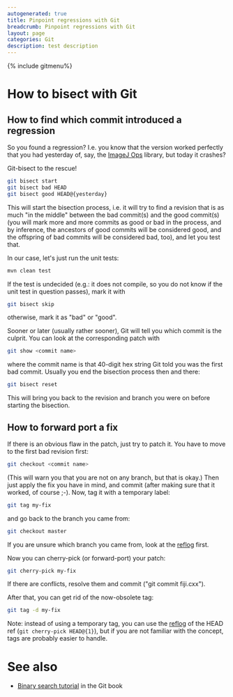 ```yaml
---
autogenerated: true
title: Pinpoint regressions with Git
breadcrumb: Pinpoint regressions with Git
layout: page
categories: Git
description: test description
---
```


{% include gitmenu%}


# How to bisect with Git

## How to find which commit introduced a regression

So you found a regression? I.e. you know that the version worked perfectly that you had yesterday of, say, the [ImageJ Ops](ImageJ_Ops "wikilink") library, but today it crashes?

Git-bisect to the rescue\!

``` bash
git bisect start
git bisect bad HEAD
git bisect good HEAD@{yesterday}
```

This will start the bisection process, i.e. it will try to find a revision that is as much "in the middle" between the bad commit(s) and the good commit(s) (you will mark more and more commits as good or bad in the process, and by inference, the ancestors of good commits will be considered good, and the offspring of bad commits will be considered bad, too), and let you test that.

In our case, let's just run the unit tests:

``` bash
mvn clean test
```

If the test is undecided (e.g.: it does not compile, so you do not know if the unit test in question passes), mark it with

``` bash
git bisect skip
```

otherwise, mark it as "bad" or "good".

Sooner or later (usually rather sooner), Git will tell you which commit is the culprit. You can look at the corresponding patch with

``` bash
git show <commit name>
```

where the commit name is that 40-digit hex string Git told you was the first bad commit. Usually you end the bisection process then and there:

``` bash
git bisect reset
```

This will bring you back to the revision and branch you were on before starting the bisection.

## How to forward port a fix

If there is an obvious flaw in the patch, just try to patch it. You have to move to the first bad revision first:

``` bash
git checkout <commit name>
```

(This will warn you that you are not on any branch, but that is okay.) Then just apply the fix you have in mind, and commit (after making sure that it worked, of course ;-). Now, tag it with a temporary label:

``` bash
git tag my-fix
```

and go back to the branch you came from:

``` bash
git checkout master
```

If you are unsure which branch you came from, look at the [reflog](Git_reflogs "wikilink") first.

Now you can cherry-pick (or forward-port) your patch:

``` bash
git cherry-pick my-fix
```

If there are conflicts, resolve them and commit ("git commit fiji.cxx").

After that, you can get rid of the now-obsolete tag:

``` bash
git tag -d my-fix
```

Note: instead of using a temporary tag, you can use the [reflog](Git_reflogs "wikilink") of the HEAD ref (`git cherry-pick HEAD@{1}`), but if you are not familiar with the concept, tags are probably easier to handle.

# See also

  - [Binary search tutorial](http://git-scm.com/book/en/v2/Git-Tools-Debugging-with-Git#Binary-Search) in the Git book


